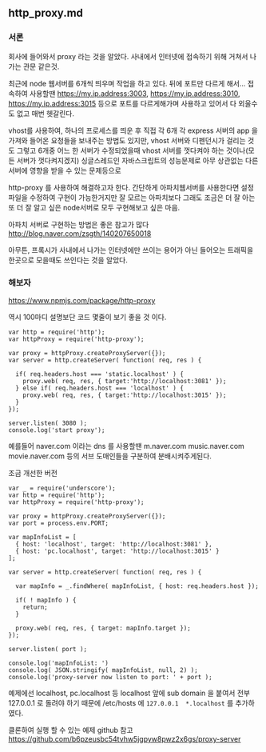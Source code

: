 ## http_proxy.md

### 서론
회사에 들어와서 proxy 라는 것을 알았다. 사내에서 인터넷에 접속하기 위해 거쳐서 나가는 관문 같은것.

최근에 node 웹서버를 6개씩 띄우며 작업을 하고 있다. 뒤에 포트만 다르게 해서...
접속하여 사용할땐 https://my.ip.address:3003, https://my.ip.address:3010, https://my.ip.address:3015 등으로
포트를 다르게해가며 사용하고 있어서 다 외울수도 없고 매번 헷갈린다.

vhost를 사용하여, 하나의 프로세스를 띄운 후 직접 각 6개 각 express 서버의 app 을 가져와
들어온 요청들을 보내주는 방법도 있지만, vhost 서버와 디펜던시가 걸리는 것도 그렇고 6개중 어느 한 서버가 수정되었을때
vhost 서버를 껏다켜야 하는 것이나(모든 서버가 껏다켜지겠지) 싱글스레드인 자바스크립트의 성능문제로 아무 상관없는 다른 서버에 영향을 받을 수 있는 문제등으로

http-proxy 를 사용하여 해결하고자 한다.
간단하게 아파치웹서버를 사용한다면 설정파일을 수정하여 구현이 가능한거지만
잘 모르는 아파치보다 그래도 조금은 더 잘 아는 또 더 잘 알고 싶은 node서버로 모두 구현해보고 싶은 마음.

아파치 서버로 구현하는 방법은 좋은 참고가 많다
http://blog.naver.com/zsgth/140207650018

아무튼,
프록시가 사내에서 나가는 인터넷에만 쓰이는 용어가 아닌 들어오는 트래픽을 한곳으로 모을때도 쓰인다는 것을 알았다.


### 해보자

https://www.npmjs.com/package/http-proxy

역시 100마디 설명보단 코드 몇줄이 보기 좋을 것 이다.

```
var http = require('http');
var httpProxy = require('http-proxy');

var proxy = httpProxy.createProxyServer({});
var server = http.createServer( function( req, res ) {

  if( req.headers.host === 'static.localhost' ) {
    proxy.web( req, res, { target:'http://localhost:3081' });
  } else if( req.headers.host === 'localhost' ) {
    proxy.web( req, res, { target:'http://localhost:3015' });
  }
});

server.listen( 3080 );
console.log('start proxy');
```

예를들어 naver.com 이라는 dns 를 사용할땐
m.naver.com
music.naver.com
movie.naver.com 등의 서브 도매인들을 구분하여 분배시켜주게된다.


조금 개선한 버전

```
var _ = require('underscore');
var http = require('http');
var httpProxy = require('http-proxy');

var proxy = httpProxy.createProxyServer({});
var port = process.env.PORT;

var mapInfoList = [
  { host: 'localhost', target: 'http://localhost:3081' },
  { host: 'pc.localhost', target: 'http://localhost:3015' }
];

var server = http.createServer( function( req, res ) {

  var mapInfo = _.findWhere( mapInfoList, { host: req.headers.host });

  if( ! mapInfo ) {
    return;
  }

  proxy.web( req, res, { target: mapInfo.target });
});

server.listen( port );

console.log('mapInfoList: ')
console.log( JSON.stringify( mapInfoList, null, 2) );
console.log('proxy-server now listen to port: ' + port );
```


예제에선 localhost, pc.localhost 등 localhost 앞에 sub domain 을 붙여서
전부 127.0.0.1 로 돌려야 하기 때문에 /etc/hosts 에 `127.0.0.1  *.localhost` 를 추가하였다.

클론하여 실행 할 수 있는 예제 github 참고
https://github.com/b6pzeusbc54tvhw5jgpyw8pwz2x6gs/proxy-server
